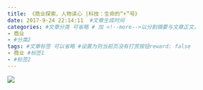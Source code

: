 ```yaml
---
title: 《商业探索，人物读心 |科技：生命的“+”号》
date: 2017-9-24 22:14:11  #文章生成时间
categories: #文章分类 可省略 # 加 <!--more-->以分割摘要与文章正文。
- 商业
- #分类2
tags: #文章标签 可以省略 #设置为则当前页没有打赏按钮reward: false
- 商业 #标签1
- #标签2
---
```

![](https://i.imgur.com/HJPaRXo.jpg)
<!--more-->












